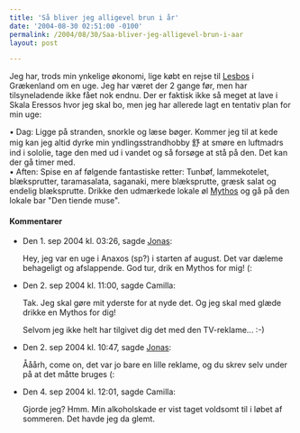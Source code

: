 ```yaml
---
title: 'Så bliver jeg alligevel brun i år'
date: '2004-08-30 02:51:00 -0100'
permalink: /2004/08/30/Saa-bliver-jeg-alligevel-brun-i-aar
layout: post

---
```

Jeg har, trods min ynkelige økonomi, lige købt en rejse til [Lesbos](http://www.magicaljourneys.com/Lesvos/lesvos-discover-eressos.html) i Grækenland om en uge. Jeg har været der 2 gange før, men har tilsyneladende ikke fået nok endnu. Der er faktisk ikke så meget at lave i Skala Eressos hvor jeg skal bo, men jeg har allerede lagt en tentativ plan for min uge:

• Dag: Ligge på stranden, snorkle og læse bøger. Kommer jeg til at kede mig kan jeg altid dyrke min yndlingsstrandhobby 舒 at smøre en luftmadrs ind i sololie, tage den med ud i vandet og så forsøge at stå på den. Det kan der gå timer med.   
• Aften: Spise en af følgende fantastiske retter: Tunbøf, lammekotelet, blæksprutter, taramasalata, saganaki, mere blæksprutte, græsk salat og endelig blæksprutte. Drikke den udmærkede lokale øl [Mythos](http://greekproducts.com/mythosbeer/company.html) og gå på den lokale bar "Den tiende muse".
<div class="vintage-comments">
<h4>Kommentarer </h4>
<ul class="vintage-comments-list"><li>
<p class="comment-meta">Den <time pubdate datetime="2004-09-01T15:26:39+02:00">1. sep 2004 kl.  03:26</time>, sagde <a href="http://verture.net/">Jonas</a>:</p>
<p>Hey, jeg var en uge i Anaxos (sp?) i starten af august. Det var dæleme behageligt og afslappende. God tur, drik en Mythos for mig! (:</p>
</li>

<li>
<p class="comment-meta">Den <time pubdate datetime="2004-09-02T11:00:03+02:00">2. sep 2004 kl.  11:00</time>, sagde Camilla:</p>
<p>Tak. Jeg skal gøre mit yderste for at nyde det. Og jeg skal med glæde drikke en Mythos for dig!</p>
<p>Selvom jeg ikke helt har tilgivet dig det med den TV-reklame... :-)</p>
</li>

<li>
<p class="comment-meta">Den <time pubdate datetime="2004-09-02T22:47:29+02:00">2. sep 2004 kl.  10:47</time>, sagde <a href="http://verture.net/">Jonas</a>:</p>
<p>Ååårh, come on, det var jo bare en lille reklame, og du skrev selv under på at det måtte bruges (:</p>
</li>

<li>
<p class="comment-meta">Den <time pubdate datetime="2004-09-04T12:01:40+02:00">4. sep 2004 kl.  12:01</time>, sagde Camilla:</p>
<p>Gjorde jeg? Hmm. Min alkoholskade er vist taget voldsomt til i løbet af sommeren. Det havde jeg da glemt.</p>
</li>
</ul>
</div>
